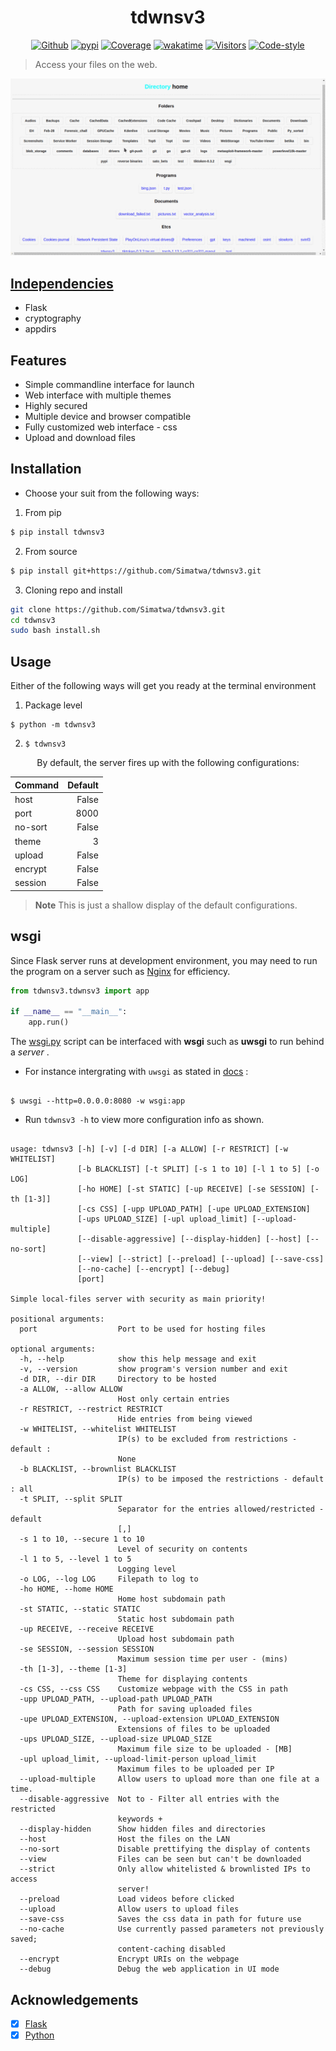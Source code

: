 <h1 align="center">tdwnsv3</h1>
<p align="center">
<a href="https://github.com/Simatwa/tdwnsv3"><img src="https://img.shields.io/static/v1?label=Github&message=Passing&logo=github&color=green" alt="Github"/></a>
<a href="https://pypi.org/project/tdwnsv3"><img src="https://img.shields.io/static/v1?label=Pypi&message=v1.8.8&color=yellow&logo=pypi" alt="pypi"/></a>
<a href="#"><img src="https://img.shields.io/static/v1?label=Coverage&message=80%&color=lime&logo=Coverage" alt="Coverage"/></a>
<a href="https://wakatime.com/badge/github/Simatwa/svinf3"><img src="https://wakatime.com/badge/github/Simatwa/svinf3.svg" alt="wakatime"/></a>
<a href="#"><img src="https://visitor-badge.glitch.me/badge?page_id=Simatwa.tdwnsv3&left_color=red&right_color=lime&left_text=Counts" alt="Visitors"/></a>
<a href="#"><img src="https://img.shields.io/static/v1?label=Code Style&message=Black&color=black&logo=Black" alt="Code-style"/></a>
</p>

> Access your files on the web.

![Web interface sample](https://github.com/Simatwa/tdwnsv3/raw/main/assets/web_interface_example.gif)

## [Independencies](https://github.com/Simatwa/tdwnsv3/raw/main/requirements.txt)

* Flask
* cryptography
* appdirs

## Features

- Simple commandline interface for launch
- Web interface with multiple themes
- Highly secured
- Multiple device and browser compatible
- Fully customized web interface - css
- Upload and download files

## Installation 

- Choose your suit from the following ways:

1. From pip 
  
  ```sh
  $ pip install tdwnsv3
  ```

2. From source

 ```sh
 $ pip install git+https://github.com/Simatwa/tdwnsv3.git
 ```

 3. Cloning repo and install

  ```sh
  git clone https://github.com/Simatwa/tdwnsv3.git
  cd tdwnsv3
  sudo bash install.sh
  ```


## Usage ##

Either of the following ways will get you ready at the terminal environment

1. Package level
```
$ python -m tdwnsv3
```
2. `$ tdwnsv3`

<p align="center">By default, the server fires up with the following configurations:</p>

<table align='center'>
<thead>
<tr><th>Command  </th><th style="text-align: right;">  Default</th></tr>
</thead>
<tbody>
<tr><td>host     </td><td style="text-align: right;">    False</td></tr>
<tr><td>port     </td><td style="text-align: right;">     8000</td></tr>
<tr><td>no-sort     </td><td style="text-align: right;">   False</td></tr>
<tr><td>theme    </td><td style="text-align: right;">        3</td></tr>
<tr><td>upload   </td><td style="text-align: right;">    False</td></tr>
<tr><td>encrypt  </td><td style="text-align: right;">    False</td></tr>
<tr><td>session  </td><td style="text-align: right;">    False</td></tr>
</tbody>
</table>

> **Note** This is just a shallow display of the default configurations.

## wsgi 

Since Flask server runs at development environment, you may need to run the program on a server such as [Nginx](https://nginx.org) for efficiency.

```py
from tdwnsv3.tdwnsv3 import app

if __name__ == "__main__":
    app.run()
```

The [wsgi.py](https://github.com/Simatwa/tdwnsv3/raw/main/wsgi.py) script can be interfaced with **wsgi** such as **uwsgi** to run behind a *server* .
 * For  instance intergrating with `uwsgi` as stated in [docs](https://uwsgi-docs.readthedocs.io/en/latest/WSGIquickstart.html) :
 
 ```

$ uwsgi --http=0.0.0.0:8080 -w wsgi:app

```

- Run  ```tdwnsv3 -h``` to view more configuration info as shown.

```

usage: tdwnsv3 [-h] [-v] [-d DIR] [-a ALLOW] [-r RESTRICT] [-w WHITELIST]
               [-b BLACKLIST] [-t SPLIT] [-s 1 to 10] [-l 1 to 5] [-o LOG]
               [-ho HOME] [-st STATIC] [-up RECEIVE] [-se SESSION] [-th [1-3]]
               [-cs CSS] [-upp UPLOAD_PATH] [-upe UPLOAD_EXTENSION]
               [-ups UPLOAD_SIZE] [-upl upload_limit] [--upload-multiple]
               [--disable-aggressive] [--display-hidden] [--host] [--no-sort]
               [--view] [--strict] [--preload] [--upload] [--save-css]
               [--no-cache] [--encrypt] [--debug]
               [port]

Simple local-files server with security as main priority!

positional arguments:
  port                  Port to be used for hosting files

optional arguments:
  -h, --help            show this help message and exit
  -v, --version         show program's version number and exit
  -d DIR, --dir DIR     Directory to be hosted
  -a ALLOW, --allow ALLOW
                        Host only certain entries
  -r RESTRICT, --restrict RESTRICT
                        Hide entries from being viewed
  -w WHITELIST, --whitelist WHITELIST
                        IP(s) to be excluded from restrictions - default :
                        None
  -b BLACKLIST, --brownlist BLACKLIST
                        IP(s) to be imposed the restrictions - default : all
  -t SPLIT, --split SPLIT
                        Separator for the entries allowed/restricted - default
                        [,]
  -s 1 to 10, --secure 1 to 10
                        Level of security on contents
  -l 1 to 5, --level 1 to 5
                        Logging level
  -o LOG, --log LOG     Filepath to log to
  -ho HOME, --home HOME
                        Home host subdomain path
  -st STATIC, --static STATIC
                        Static host subdomain path
  -up RECEIVE, --receive RECEIVE
                        Upload host subdomain path
  -se SESSION, --session SESSION
                        Maximum session time per user - (mins)
  -th [1-3], --theme [1-3]
                        Theme for displaying contents
  -cs CSS, --css CSS    Customize webpage with the CSS in path
  -upp UPLOAD_PATH, --upload-path UPLOAD_PATH
                        Path for saving uploaded files
  -upe UPLOAD_EXTENSION, --upload-extension UPLOAD_EXTENSION
                        Extensions of files to be uploaded
  -ups UPLOAD_SIZE, --upload-size UPLOAD_SIZE
                        Maximum file size to be uploaded - [MB]
  -upl upload_limit, --upload-limit-person upload_limit
                        Maximum files to be uploaded per IP
  --upload-multiple     Allow users to upload more than one file at a time.
  --disable-aggressive  Not to - Filter all entries with the restricted
                        keywords +
  --display-hidden      Show hidden files and directories
  --host                Host the files on the LAN
  --no-sort             Disable prettifying the display of contents
  --view                Files can be seen but can't be downloaded
  --strict              Only allow whitelisted & brownlisted IPs to access
                        server!
  --preload             Load videos before clicked
  --upload              Allow users to upload files
  --save-css            Saves the css data in path for future use
  --no-cache            Use currently passed parameters not previously saved;
                        content-caching disabled
  --encrypt             Encrypt URIs on the webpage
  --debug               Debug the web application in UI mode

```


## Acknowledgements

* [x] [Flask](https://github.com/pallets/flask) 
* [x] [Python](https://python.org)
